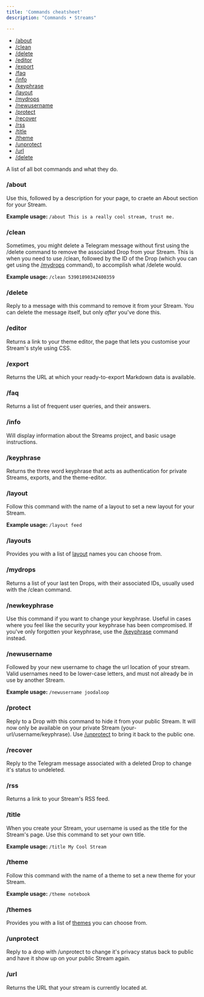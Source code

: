 ```yaml
---
title: 'Commands cheatsheet'
description: "Commands • Streams"

---
```


<div id="menu">
    <ul>     
    	<li> <a href="#about"> /about </a>
        <li><a href="#clean"> /clean </a></li>
        <li><a href="#delete"> /delete </a></li>
        <li><a href="#editor"> /editor </a></li>
        <li><a href="#export"> /export </a></li>
        <li><a href="#faq"> /faq </a></li>
        <li><a href="#info"> /info </a></li>
        <li><a href="#keyphrase"> /keyphrase </a></li>
        <li><a href="#layout"> /layout </a></li>
        <li><a href="#mydrops"> /mydrops </a></li>
        <li><a href="#newusername"> /newusername </a></li>
        <li><a href="#protect"> /protect </a></li>
        <li><a href="#recover"> /recover </a></li>
        <li><a href="#rss"> /rss </a></li>
        <li><a href="#title"> /title </a></li>
        <li><a href="#theme"> /theme </a></li>
        <li><a href="#unprotect"> /unprotect </a></li>
        <li><a href="#url"> /url </a></li>
        <li><a href="#delete"> /delete </a></li>
    </ul>
</div>

A list of all bot commands and what they do.

### /about 
Use this, followed by a description for your page, to craete an About section for your Stream. 

**Example usage:** `/about This is a really cool stream, trust me.`


### /clean
Sometimes, you might delete a Telegram message without first using the /delete command to remove the associated Drop from your Stream. This is when you need to use /clean, followed by the ID of the Drop (which you can get using the [/mydrops](#ymdrops) command), to accomplish what /delete would. 

**Example usage:** `/clean 53901890342400359`


### /delete
Reply to a message with this command to remove it from your Stream. You can delete the message itself, but only *after* you've done this.

### /editor
Returns a link to your theme editor, the page that lets you customise your Stream's style using CSS.

### /export
Returns the URL at which your ready-to-export Markdown data is available.

### /faq
Returns a list of frequent user queries, and their answers. 

### /info 
Will display information about the Streams project, and basic usage instructions.

### /keyphrase
Returns the three word keyphrase that acts as authentication for private Streams, exports, and the theme-editor.

### /layout 
Follow this command with the name of a layout to set a new layout for your Stream.

**Example usage:** `/layout feed`

### /layouts
Provides you with a list of [layout](/#layout-gallery) names you can choose from.

### /mydrops
Returns a list of your last ten Drops, with their associated IDs, usually used with the /clean command.

### /newkeyphrase
Use this command if you want to change your keyphrase. Useful in cases where you feel like the security your keyphrase has been compromised. If you've only forgotten your keyphrase, use the [/keyphrase](#keyphrase) command instead.

### /newusername
Followed by your new username to chage the url location of your stream. Valid usernames need to be lower-case letters, and must not already be in use by another Stream. 

**Example usage:** `/newusername joodaloop`


### /protect
Reply to a Drop with this command to hide it from your public Stream. It will now only be available on your private Stream (your-url/username/keyphrase). Use [/unprotect](#unprotect) to bring it back to the public one.

### /recover
Reply to the Telegram message associated with a deleted Drop to change it's status to undeleted. 

### /rss
Returns a link to your Stream's RSS feed.

### /title
When you create your Stream, your username is used as the title for the Stream's page. Use this command to set your own title. 

**Example usage:** `/title My Cool Stream`

### /theme 
Follow this command with the name of a theme to set a new theme for your Stream.

**Example usage:** `/theme notebook`

### /themes 
Provides you with a list of [themes](/#theme-gallery) you can choose from.

### /unprotect
Reply to a drop with /unprotect to change it's privacy status back to public and have it show up on your public Stream again.

### /url
Returns the URL that your stream is currently located at.



